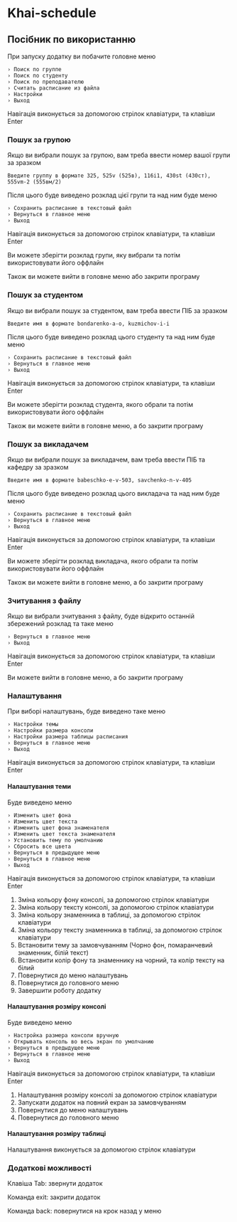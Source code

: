 # Khai-schedule

## Посібник по використанню

При запуску додатку ви побачите головне меню

```
› Поиск по группе
› Поиск по студенту
› Поиск по преподавателю
› Считать расписание из файла
› Настройки
› Выход
```

Навігація виконується за допомогою стрілок клавіатури, та клавіши Enter

### Пошук за групою

Якщо ви вибрали пошук за групою, вам треба ввести номер вашої групи за зразком

```
Введите группу в формате 325, 525v (525в), 116i1, 430st (430ст), 555vm-2 (555вм/2)
```

Після цього буде виведено розклад цієї групи та над ним буде меню

```
› Сохранить расписание в текстовый файл
› Вернуться в главное меню
› Выход
```

Навігація виконується за допомогою стрілок клавіатури, та клавіши Enter

Ви можете зберігти розклад групи, яку вибрали та потім використовувати його оффлайн

Також ви можете вийти в головне меню або закрити програму

### Пошук за студентом

Якщо ви вибрали пошук за студентом, вам треба ввести ПІБ за зразком

```
Введите имя в формате bondarenko-a-o, kuzmichov-i-i
```

Після цього буде виведено розклад цього студенту та над ним буде меню

```
› Сохранить расписание в текстовый файл
› Вернуться в главное меню
› Выход
```

Навігація виконується за допомогою стрілок клавіатури, та клавіши Enter

Ви можете зберігти розклад студента, якого обрали та потім використовувати його оффлайн

Також ви можете вийти в головне меню, а бо закрити програму

### Пошук за викладачем

Якщо ви вибрали пошук за викладачем, вам треба ввести ПІБ та кафедру за зразком

```
Введите имя в формате babeschko-e-v-503, savchenko-n-v-405
```

Після цього буде виведено розклад цього викладача та над ним буде меню

```
› Сохранить расписание в текстовый файл
› Вернуться в главное меню
› Выход
```

Навігація виконується за допомогою стрілок клавіатури, та клавіши Enter

Ви можете зберігти розклад викладача, якого обрали та потім використовувати його оффлайн

Також ви можете вийти в головне меню, а бо закрити програму

### Зчитування з файлу

Якщо ви вибрали зчитування з файлу, буде відкрито останній збережений розклад та таке меню

```
› Вернуться в главное меню
› Выход
```

Навігація виконується за допомогою стрілок клавіатури, та клавіши Enter

Ви можете вийти в головне меню, а бо закрити програму

### Налаштування

При виборі налаштувань, буде виведено таке меню

```
› Настройки темы
› Настройки размера консоли
› Настройки размера таблицы расписания
› Вернуться в главное меню
› Выход
```

Навігація виконується за допомогою стрілок клавіатури, та клавіши Enter

#### Налаштування теми

Буде виведено меню

```
› Изменить цвет фона
› Изменить цвет текста
› Изменить цвет фона знаменателя
› Изменить цвет текста знаменателя
› Установить тему по умолчанию
› Сбросить все цвета
› Вернуться в предыдущее меню
› Вернуться в главное меню
› Выход
```

Навігація виконується за допомогою стрілок клавіатури, та клавіши Enter

1. Зміна кольору фону консолі, за допомогою стрілок клавіатури 
2. Зміна кольору тексту консолі, за допомогою стрілок клавіатури 
3. Зміна кольору знаменника в таблиці, за допомогою стрілок клавіатури 
4. Зміна кольору тексту знаменника в таблиці, за допомогою стрілок клавіатури 
5. Встановити тему за замовчуванням (Чорно фон, помаранчевий знаменник, білій текст)
6. Встановити колір фону та знаменнику на чорний, та колір тексту на білий
7. Повернутися до меню налаштувань
8. Повернутися до головного меню
9. Завершити роботу додатку

#### Налаштування розміру консолі

Буде виведено меню

```
› Настройка размера консоли вручную
› Открывать консоль во весь экран по умолчанию
› Вернуться в предыдущее меню
› Вернуться в главное меню
› Выход
```

Навігація виконується за допомогою стрілок клавіатури, та клавіши Enter

1. Налаштування розміру консолі за допомогою стрілок клавіатури
2. Запускати додаток на повний екран за замовчуванням
3. Повернутися до меню налаштувань
4. Повернутися до головного меню

#### Налаштування розміру таблиці

Налаштування виконується за допомогою стрілок клавіатури

### Додаткові можливості

Клавіша Tab: звернути додаток

Команда exit: закрити додаток

Команда back: повернутися на крок назад у меню

